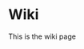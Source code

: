 <!-- TITLE: EECS Classes -->
<!-- SUBTITLE: Wiki's for KU classes -->

# Wiki

This is the wiki page